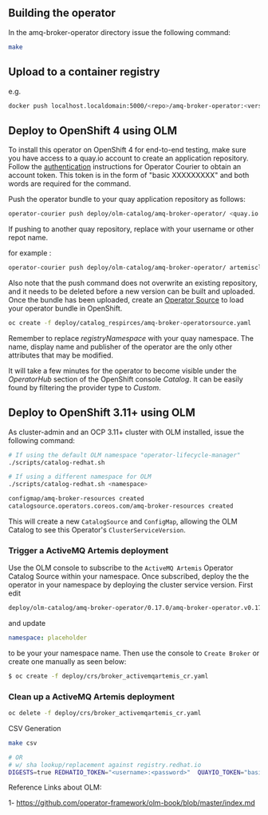 

## Building the operator

In the amq-broker-operator directory issue the following command: 

```bash
make
```

## Upload to a container registry

e.g.

```bash
docker push localhost.localdomain:5000/<repo>/amq-broker-operator:<version>
```

## Deploy to OpenShift 4 using OLM

To install this operator on OpenShift 4 for end-to-end testing, make sure you have access to a quay.io account to create an application repository. Follow the [authentication](https://github.com/operator-framework/operator-courier/#authentication) instructions for Operator Courier to obtain an account token. This token is in the form of "basic XXXXXXXXX" and both words are required for the command.

Push the operator bundle to your quay application repository as follows:

```bash
operator-courier push deploy/olm-catalog/amq-broker-operator/ <quay.io account> <application repo name> <version> "basic XXX" "basic XXXXXXXXX"
```

If pushing to another quay repository, replace with your username or other repot name. 

for example : 

```bash
operator-courier push deploy/olm-catalog/amq-broker-operator/ artemiscloud  amq-broker 0.17.0 "basic xxxx"
```


Also note that the push command does not overwrite an existing repository, and it needs to be deleted before a new version can be built and uploaded. Once the bundle has been uploaded, create an [Operator Source](https://github.com/operator-framework/community-operators/blob/master/docs/testing-operators.md#linking-the-quay-application-repository-to-your-openshift-40-cluster) to load your operator bundle in OpenShift.

```bash
oc create -f deploy/catalog_respirces/amq-broker-operatorsource.yaml 
```

Remember to replace _registryNamespace_ with your quay namespace. The name, display name and publisher of the operator are the only other attributes that may be modified.

It will take a few minutes for the operator to become visible under the _OperatorHub_ section of the OpenShift console _Catalog_. It can be easily found by filtering the provider type to _Custom_.



## Deploy to OpenShift 3.11+ using OLM

As cluster-admin and an OCP 3.11+ cluster with OLM installed, issue the following command:

```bash
# If using the default OLM namespace "operator-lifecycle-manager"
./scripts/catalog-redhat.sh

# If using a different namespace for OLM
./scripts/catalog-redhat.sh <namespace>

configmap/amq-broker-resources created
catalogsource.operators.coreos.com/amq-broker-resources created


```

This will create a new `CatalogSource` and `ConfigMap`, allowing the OLM Catalog to see this Operator's `ClusterServiceVersion`.

### Trigger a ActiveMQ Artemis deployment

Use the OLM console to subscribe to the `ActiveMQ Artemis` Operator Catalog Source within your namespace. Once subscribed, deploy the the operator in your namespace by deploying the cluster service version. First edit

```bash
deploy/olm-catalog/amq-broker-operator/0.17.0/amq-broker-operator.v0.17.0.clusterserviceversion.yaml
```

and update
```yaml
namespace: placeholder
```

to be your your namespace name. Then use the console to `Create Broker` or create one manually as seen below:

```bash
$ oc create -f deploy/crs/broker_activemqartemis_cr.yaml
```

### Clean up a ActiveMQ Artemis deployment

```bash
oc delete -f deploy/crs/broker_activemqartemis_cr.yaml
```


CSV Generation

```bash
make csv

# OR
# w/ sha lookup/replacement against registry.redhat.io
DIGESTS=true REDHATIO_TOKEN="<username>:<password>"  QUAYIO_TOKEN="basic xxxx" make csv


```

Reference Links about OLM:

1- https://github.com/operator-framework/olm-book/blob/master/index.md
 
